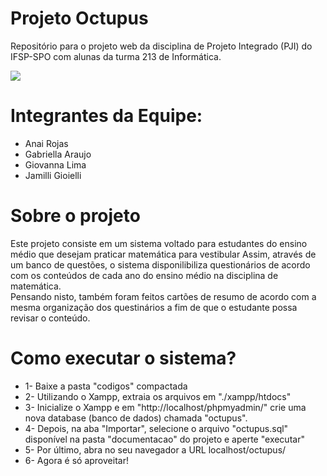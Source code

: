 # Projeto Octupus 
Repositório para o projeto web da disciplina de Projeto Integrado (PJI) do IFSP-SPO com alunas da turma 213 de Informática.

![](https://https://github.com/jamilligioielli/Octupus/apresentacao/octupus_paginainicial.png)

# Integrantes da Equipe:
- Anai Rojas
- Gabriella Araujo
- Giovanna Lima
- Jamilli Gioielli

# Sobre o projeto
<p> Este projeto consiste em um sistema voltado para estudantes do ensino médio que desejam praticar matemática para vestibular 
Assim, através de um banco de questões, o sistema disponilibiliza questionários de acordo com os conteúdos de cada ano 
do ensino médio na disciplina de matemática. <br> Pensando nisto, também foram feitos cartões de resumo de acordo com a mesma organização dos questinários a fim de que o estudante possa revisar o conteúdo.
<p/>

# Como executar o sistema?
<ul> 
  <li>1- Baixe a pasta "codigos" compactada </li>
 <li> 2- Utilizando o Xampp, extraia os arquivos em "./xampp/htdocs"</li>
 <li> 3- Inicialize o Xampp e em "http://localhost/phpmyadmin/" crie uma nova database (banco de dados) chamada "octupus". <br></li>
  <li> 4- Depois, na aba "Importar", selecione o arquivo "octupus.sql" disponível na pasta "documentacao" do projeto e aperte "executar"</li>
 <li> 5- Por último, abra no seu navegador a URL localhost/octupus/</li>
 <li> 6- Agora é só aproveitar!</li>
  
</ul>
